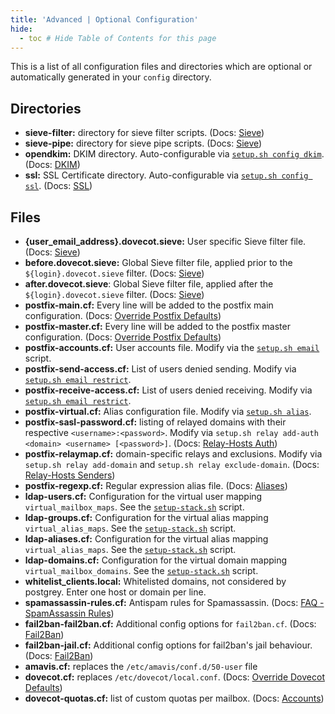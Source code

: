 ```yaml
---
title: 'Advanced | Optional Configuration'
hide:
  - toc # Hide Table of Contents for this page
---
```


This is a list of all configuration files and directories which are optional or automatically generated in your `config` directory.

## Directories

- **sieve-filter:** directory for sieve filter scripts. (Docs: [Sieve][docs-sieve])
- **sieve-pipe:** directory for sieve pipe scripts. (Docs: [Sieve][docs-sieve])
- **opendkim:** DKIM directory. Auto-configurable via [`setup.sh config dkim`][docs-setupsh]. (Docs: [DKIM][docs-dkim])
- **ssl:** SSL Certificate directory. Auto-configurable via [`setup.sh config ssl`][docs-setupsh]. (Docs: [SSL][docs-ssl])

## Files

- **{user_email_address}.dovecot.sieve:** User specific Sieve filter file. (Docs: [Sieve][docs-sieve])
- **before.dovecot.sieve:** Global Sieve filter file, applied prior to the `${login}.dovecot.sieve` filter. (Docs: [Sieve][docs-sieve])
- **after.dovecot.sieve**: Global Sieve filter file, applied after the `${login}.dovecot.sieve` filter. (Docs: [Sieve][docs-sieve])
- **postfix-main.cf:** Every line will be added to the postfix main configuration. (Docs: [Override Postfix Defaults][docs-override-postfix])
- **postfix-master.cf:** Every line will be added to the postfix master configuration. (Docs: [Override Postfix Defaults][docs-override-postfix])
- **postfix-accounts.cf:** User accounts file. Modify via the [`setup.sh email`][docs-setupsh] script.
- **postfix-send-access.cf:** List of users denied sending. Modify via [`setup.sh email restrict`][docs-setupsh].
- **postfix-receive-access.cf:** List of users denied receiving. Modify via [`setup.sh email restrict`][docs-setupsh].
- **postfix-virtual.cf:** Alias configuration file. Modify via [`setup.sh alias`][docs-setupsh].
- **postfix-sasl-password.cf:** listing of relayed domains with their respective `<username>:<password>`. Modify via `setup.sh relay add-auth <domain> <username> [<password>]`. (Docs: [Relay-Hosts Auth][docs-relayhosts-senderauth])
- **postfix-relaymap.cf:** domain-specific relays and exclusions. Modify via `setup.sh relay add-domain` and `setup.sh relay exclude-domain`. (Docs: [Relay-Hosts Senders][docs-relayhosts-senderhost])
- **postfix-regexp.cf:** Regular expression alias file. (Docs: [Aliases][docs-aliases-regex])
- **ldap-users.cf:** Configuration for the virtual user mapping `virtual_mailbox_maps`. See the [`setup-stack.sh`][github-commit-setup-stack.sh-L411] script.
- **ldap-groups.cf:** Configuration for the virtual alias mapping `virtual_alias_maps`. See the [`setup-stack.sh`][github-commit-setup-stack.sh-L411] script.
- **ldap-aliases.cf:** Configuration for the virtual alias mapping `virtual_alias_maps`. See the [`setup-stack.sh`][github-commit-setup-stack.sh-L411] script.
- **ldap-domains.cf:** Configuration for the virtual domain mapping `virtual_mailbox_domains`. See the [`setup-stack.sh`][github-commit-setup-stack.sh-L411] script.
- **whitelist_clients.local:** Whitelisted domains, not considered by postgrey. Enter one host or domain per line.
- **spamassassin-rules.cf:** Antispam rules for Spamassassin. (Docs: [FAQ - SpamAssassin Rules][docs-faq-spamrules])
- **fail2ban-fail2ban.cf:** Additional config options for `fail2ban.cf`. (Docs: [Fail2Ban][docs-fail2ban])
- **fail2ban-jail.cf:** Additional config options for fail2ban's jail behaviour. (Docs: [Fail2Ban][docs-fail2ban])
- **amavis.cf:** replaces the `/etc/amavis/conf.d/50-user` file
- **dovecot.cf:** replaces `/etc/dovecot/local.conf`. (Docs: [Override Dovecot Defaults][docs-override-dovecot])
- **dovecot-quotas.cf:** list of custom quotas per mailbox. (Docs: [Accounts][docs-accounts-quota])

[docs-accounts-quota]: ../config/user-management/accounts.md#notes
[docs-aliases-regex]: ../config/user-management/aliases.md#configuring-regexp-aliases
[docs-dkim]: ../config/best-practices/dkim.md
[docs-fail2ban]: ../config/security/fail2ban.md
[docs-faq-spamrules]: ../config/troubleshooting/faq.md#how-can-i-manage-my-custom-spamassassin-rules
[docs-override-postfix]: ./override-defaults/postfix.md
[docs-override-dovecot]: ./override-defaults/dovecot.md
[docs-relayhosts-senderauth]: ./mail-forwarding/relay-hosts.md#sender-dependent-authentication
[docs-relayhosts-senderhost]: ./mail-forwarding/relay-hosts.md#sender-dependent-relay-host
[docs-sieve]: ./mail-sieve.md
[docs-setupsh]: ../config/setup.sh.md
[docs-ssl]: ../config/security/ssl.md
[github-commit-setup-stack.sh-L411]: https://github.com/docker-mailserver/docker-mailserver/blob/941e7acdaebe271eaf3d296b36d4d81df4c54b90/target/scripts/startup/setup-stack.sh#L411
